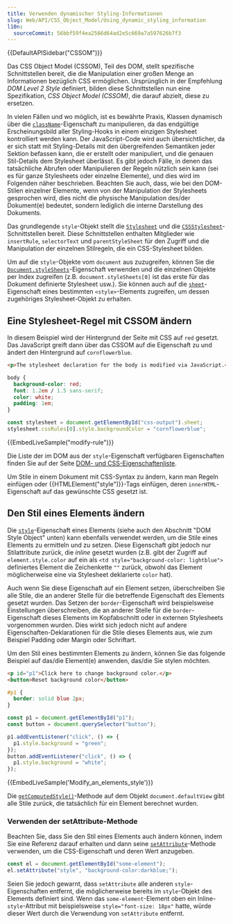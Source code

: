 ```yaml
---
title: Verwenden dynamischer Styling-Informationen
slug: Web/API/CSS_Object_Model/Using_dynamic_styling_information
l10n:
  sourceCommit: 56bbf59f4ea2566d64ad2e5c669a7a597626b7f3
---
```


{{DefaultAPISidebar("CSSOM")}}

Das CSS Object Model (CSSOM), Teil des DOM, stellt spezifische Schnittstellen bereit, die die Manipulation einer großen Menge an Informationen bezüglich CSS ermöglichen. Ursprünglich in der Empfehlung _DOM Level 2 Style_ definiert, bilden diese Schnittstellen nun eine Spezifikation, _CSS Object Model (CSSOM)_, die darauf abzielt, diese zu ersetzen.

In vielen Fällen und wo möglich, ist es bewährte Praxis, Klassen dynamisch über die [`className`](/de/docs/Web/API/Element/className)-Eigenschaft zu manipulieren, da das endgültige Erscheinungsbild aller Styling-Hooks in einem einzigen Stylesheet kontrolliert werden kann. Der JavaScript-Code wird auch übersichtlicher, da er sich statt mit Styling-Details mit den übergreifenden Semantiken jeder Sektion befassen kann, die er erstellt oder manipuliert, und die genauen Stil-Details dem Stylesheet überlässt. Es gibt jedoch Fälle, in denen das tatsächliche Abrufen oder Manipulieren der Regeln nützlich sein kann (sei es für ganze Stylesheets oder einzelne Elemente), und dies wird im Folgenden näher beschrieben. Beachten Sie auch, dass, wie bei den DOM-Stilen einzelner Elemente, wenn von der Manipulation der Stylesheets gesprochen wird, dies nicht die physische Manipulation des/der Dokument(e) bedeutet, sondern lediglich die interne Darstellung des Dokuments.

Das grundlegende `style`-Objekt stellt die [`Stylesheet`](/de/docs/Web/API/StyleSheet) und die [`CSSStylesheet`](/de/docs/Web/API/CSSStyleSheet)-Schnittstellen bereit. Diese Schnittstellen enthalten Mitglieder wie `insertRule`, `selectorText` und `parentStyleSheet` für den Zugriff und die Manipulation der einzelnen Stilregeln, die ein CSS-Stylesheet bilden.

Um auf die `style`-Objekte vom `document` aus zuzugreifen, können Sie die [`Document.styleSheets`](/de/docs/Web/API/Document/styleSheets)-Eigenschaft verwenden und die einzelnen Objekte per Index zugreifen (z.B. `document.styleSheets[0]` ist das erste für das Dokument definierte Stylesheet usw.). Sie können auch auf die [`sheet`](/de/docs/Web/API/HTMLStyleElement/sheet)-Eigenschaft eines bestimmten `<style>`-Elements zugreifen, um dessen zugehöriges Stylesheet-Objekt zu erhalten.

## Eine Stylesheet-Regel mit CSSOM ändern

In diesem Beispiel wird der Hintergrund der Seite mit CSS auf `red` gesetzt. Das JavaScript greift dann über das CSSOM auf die Eigenschaft zu und ändert den Hintergrund auf `cornflowerblue`.

```html live-sample___modify-rule
<p>The stylesheet declaration for the body is modified via JavaScript.</p>
```

```css live-sample___modify-rule
body {
  background-color: red;
  font: 1.2em / 1.5 sans-serif;
  color: white;
  padding: 1em;
}
```

```js live-sample___modify-rule
const stylesheet = document.getElementById("css-output").sheet;
stylesheet.cssRules[0].style.backgroundColor = "cornflowerblue";
```

{{EmbedLiveSample("modify-rule")}}

Die Liste der im DOM aus der `style`-Eigenschaft verfügbaren Eigenschaften finden Sie auf der Seite [DOM- und CSS-Eigenschaftenliste](/de/docs/Web/CSS/Reference).

Um Stile in einem Dokument mit CSS-Syntax zu ändern, kann man Regeln einfügen oder {{HTMLElement("style")}}-Tags einfügen, deren `innerHTML`-Eigenschaft auf das gewünschte CSS gesetzt ist.

## Den Stil eines Elements ändern

Die [`style`](/de/docs/Web/API/HTMLElement/style)-Eigenschaft eines Elements (siehe auch den Abschnitt "DOM Style Object" unten) kann ebenfalls verwendet werden, um die Stile eines Elements zu ermitteln und zu setzen. Diese Eigenschaft gibt jedoch nur Stilattribute zurück, die _inline_ gesetzt wurden (z.B. gibt der Zugriff auf `element.style.color` auf ein als `<td style="background-color: lightblue">` definiertes Element die Zeichenkette `""` zurück, obwohl das Element möglicherweise eine via Stylesheet deklarierte `color` hat).

Auch wenn Sie diese Eigenschaft auf ein Element setzen, überschreiben Sie alle Stile, die an anderer Stelle für die betreffende Eigenschaft des Elements gesetzt wurden. Das Setzen der `border`-Eigenschaft wird beispielsweise Einstellungen überschreiben, die an anderer Stelle für die `border`-Eigenschaft dieses Elements im Kopfabschnitt oder in externen Stylesheets vorgenommen wurden. Dies wirkt sich jedoch nicht auf andere Eigenschaften-Deklarationen für die Stile dieses Elements aus, wie zum Beispiel Padding oder Margin oder Schriftart.

Um den Stil eines bestimmten Elements zu ändern, können Sie das folgende Beispiel auf das/die Element(e) anwenden, das/die Sie stylen möchten.

```html
<p id="p1">Click here to change background color.</p>
<button>Reset background color</button>
```

```css
#p1 {
  border: solid blue 2px;
}
```

```js
const p1 = document.getElementById("p1");
const button = document.querySelector("button");

p1.addEventListener("click", () => {
  p1.style.background = "green";
});
button.addEventListener("click", () => {
  p1.style.background = "white";
});
```

{{EmbedLiveSample('Modify_an_elements_style')}}

Die [`getComputedStyle()`](/de/docs/Web/API/Window/getComputedStyle)-Methode auf dem Objekt `document.defaultView` gibt alle Stile zurück, die tatsächlich für ein Element berechnet wurden.

### Verwenden der setAttribute-Methode

Beachten Sie, dass Sie den Stil eines Elements auch ändern können, indem Sie eine Referenz darauf erhalten und dann seine [`setAttribute`](/de/docs/Web/API/Element/setAttribute)-Methode verwenden, um die CSS-Eigenschaft und deren Wert anzugeben.

```js
const el = document.getElementById("some-element");
el.setAttribute("style", "background-color:darkblue;");
```

Seien Sie jedoch gewarnt, dass `setAttribute` alle anderen `style`-Eigenschaften entfernt, die möglicherweise bereits im `style`-Objekt des Elements definiert sind. Wenn das `some-element`-Element oben ein Inline-`style`-Attribut mit beispielsweise `style="font-size: 18px"` hatte, würde dieser Wert durch die Verwendung von `setAttribute` entfernt.
